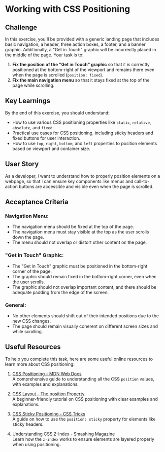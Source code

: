 # Working with CSS Positioning

## Challenge

In this exercise, you'll be provided with a generic landing page that includes basic navigation, a header, three action boxes, a footer, and a banner graphic. Additionally, a "Get in Touch" graphic will be incorrectly placed in the middle of the page. Your task is to:

1. **Fix the position of the "Get in Touch" graphic** so that it is correctly positioned at the bottom-right of the viewport and remains there even when the page is scrolled (`position: fixed`).
2. **Fix the main navigation menu** so that it stays fixed at the top of the page while scrolling.

## Key Learnings

By the end of this exercise, you should understand:

- How to use various CSS positioning properties like `static`, `relative`, `absolute`, and `fixed`.
- Practical use cases for CSS positioning, including sticky headers and fixed buttons for user interaction.
- How to use `top`, `right`, `bottom`, and `left` properties to position elements based on viewport and container size.

## User Story

As a developer, I want to understand how to properly position elements on a webpage, so that I can ensure key components like menus and call-to-action buttons are accessible and visible even when the page is scrolled.

## Acceptance Criteria

### Navigation Menu:

- The navigation menu should be fixed at the top of the page.
- The navigation menu must stay visible at the top as the user scrolls down the page.
- The menu should not overlap or distort other content on the page.

### "Get in Touch" Graphic:

- The "Get in Touch" graphic must be positioned in the bottom-right corner of the page.
- The graphic should remain fixed in the bottom-right corner, even when the user scrolls.
- The graphic should not overlap important content, and there should be adequate padding from the edge of the screen.

### General:

- No other elements should shift out of their intended positions due to the new CSS changes.
- The page should remain visually coherent on different screen sizes and while scrolling.

## Useful Resources

To help you complete this task, here are some useful online resources to learn more about CSS positioning:

1. [CSS Positioning - MDN Web Docs](https://developer.mozilla.org/en-US/docs/Web/CSS/position)  
   A comprehensive guide to understanding all the CSS `position` values, with examples and explanations.

2. [CSS Layout - The position Property](https://www.w3schools.com/css/css_positioning.asp)  
   A beginner-friendly tutorial on CSS positioning with clear examples and explanations.

3. [CSS Sticky Positioning - CSS Tricks](https://css-tricks.com/position-sticky-2/)  
   A guide on how to use the `position: sticky` property for elements like sticky headers.

4. [Understanding CSS Z-Index - Smashing Magazine](https://www.smashingmagazine.com/2014/09/understanding-z-index-css/)  
   Learn how the `z-index` works to ensure elements are layered properly when using positioning.
